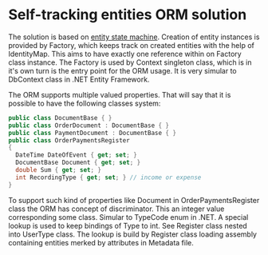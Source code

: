 # Self-tracking entities ORM solution

The solution is based on [entity state machine](https://github.com/zhichkin/orm/blob/master/docs/Persistent%20Object%20State%20Machine.png). Creation of entity instances is provided by Factory, which keeps track on created entities with the help of IdentityMap. This aims to have exactly one reference within on Factory class instance. The Factory is used by Context singleton class, which is in it's own turn is the entry point for the ORM usage. It is very simular to DbContext class in .NET Entity Framework.

The ORM supports multiple valued properties. That will say that it is possible to have the following classes system:
```C#
public class DocumentBase { }
public class OrderDocument : DocumentBase { }
public class PaymentDocument : DocumentBase { }
public class OrderPaymentsRegister
{
  DateTime DateOfEvent { get; set; }
  DocumentBase Document { get; set; }
  double Sum { get; set; }
  int RecordingType { get; set; } // income or expense
}
```
To support such kind of properties like Document in OrderPaymentsRegister class the ORM has concept of discriminator. This an integer value corresponding some class. Simular to TypeCode enum in .NET. A special lookup is used to keep bindings of Type to int. See Register class nested into UserType class. The lookup is build by Register class loading assembly containing entities merked by attributes in Metadata file.
